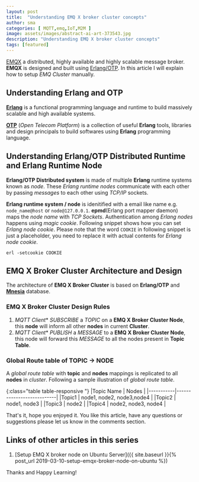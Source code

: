 ```yaml
---
layout: post
title:  "Understanding EMQ X broker cluster concepts"
author: sma
categories: [ MQTT,emq,IoT,M2M ]
image: assets/images/abstract-ai-art-373543.jpg
description: "Understanding EMQ X broker cluster concepts"
tags: [featured]
---
```


[EMQX](https://www.emqx.io/) a distributed, highly available and highly scalable message broker. **EMQX** is designed and built using [Erlang/OTP](https://github.com/erlang/otp). In this article I will explain how to setup *EMQ Cluster* manually. 

## Understanding Erlang and OTP

[**Erlang**](https://learnyousomeerlang.com/content) is a functional programming language and runtime to build massively scalable and high available systems.

[**OTP**](http://erlang.org/doc/system_architecture_intro/sys_arch_intro.html) (*Open Telecom Platform*) is a collection of useful **Erlang** tools, libraries and design principals to build softwares using **Erlang** programming language.

## Understanding Erlang/OTP Distributed Runtime and Erlang Runtime Node

**Erlang/OTP Distributed system** is made of multiple **Erlang** runtime systems known as *node*. These *Erlang runtime nodes* communicate with each other by passing *messages* to each other using *TCP/IP* sockets.

**Erlang runtime system / node** is idenitified with a email like name e.g. `node_name@host` or `node@127.0.0.1`. **epmd**(Erlang port mapper daemon) maps the *node name* with *TCP Sockets*. Authentication among *Erlang nodes* happens using *magic cookie*. Following snippet shows how you can set *Erlang node cookie*. Please note that the word `COOKIE` in following snippet is just a placeholder, you need to replace it with actual contents for *Erlang node cookie*.

```
erl -setcookie COOKIE
```

## EMQ X Broker Cluster Architecture and Design

The architecture of **EMQ X Broker Cluster** is based on **Erlang/OTP** and [**Mnesia**](http://erlang.org/doc/man/mnesia.html) database.

### EMQ X Broker Cluster Design Rules
1. *MQTT Client** *SUBSCRIBE* a *TOPIC* on a **EMQ X Broker Cluster Node**, this **node** will inform all other **nodes** in current **Cluster**.
2. *MQTT Client** *PUBLISH* a *MESSAGE* to a **EMQ X Broker Cluster Node**, this node will forward this *MESSAGE* to all the nodes present in **Topic Table**.


### Global Route table of TOPIC -> NODE
A *global route table* with **topic** and **nodes** mappings is replicated to all **nodes** in *cluster*. Following a sample illustration of *global route table*.

{:class="table table-responsive "}
|Topic Name | Nodes                     |
|-----------|---------------------------|
|Topic1     | node1, node2, node3,node4 |
|Topic2     | node1, node3              |
|Topic3     | node2                     |
|Topic4     | node2, node3, node4       |



That's it, hope you enjoyed it. You like this article, have any questions or suggestions please let us know in the comments section.

## Links of other articles in this series
1. [Setup EMQ X broker node on Ubuntu Server]({{ site.baseurl }}{% post_url 2019-03-10-setup-emqx-broker-node-on-ubuntu %})


Thanks and Happy Learning!
